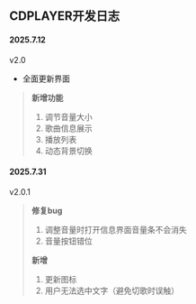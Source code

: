 ## CDPLAYER开发日志

#### 2025.7.12
v2.0
- 全面更新界面
  
> **新增功能**
> 1. 调节音量大小
> 2. 歌曲信息展示
> 3. 播放列表
> 4. 动态背景切换

#### 2025.7.31
v2.0.1

> **修复bug**
> 1. 调整音量时打开信息界面音量条不会消失
> 2. 音量按钮错位
> 
> **新增**
> 1. 更新图标
> 1. 用户无法选中文字（避免切歌时误触）